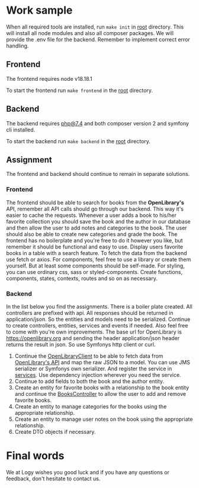 # Work sample
When all required tools are installed, run `make init` in [root](./) directory. This will install all node modules and also all composer packages. We will provide the .env file for the backend. Remember to implement correct error handling.
## Frontend
The frontend requires node v18.18.1

To start the frontend run `make frontend` in the [root](./) directory.

## Backend
The backend requires php@7.4 and both composer version 2 and symfony cli installed.

To start the backend run `make backend` in the [root](./) directory.

## Assignment
The frontend and backend should continue to remain in separate solutions.

### Frontend
The frontend should be able to search for books from the **OpenLibrary's** API, remember all API calls should go through our backend. This way it's easier to cache the requests. Whenever a user adds a book to his/her favorite collection you should save the book and the author in our database and then allow the user to add notes and categories to the book. The user should also be able to create new categories and grade the book. The frontend has no boilerplate and you're free to do it however you like, but remember it should be functional and easy to use. Display users favorite books in a table with a search feature. To fetch the data from the backend use fetch or axios. For components, feel free to use a library or create them yourself. But at least some components should be self-made. For styling, you can use ordinary css, sass or styled-components. Create functions, components, states, contexts, routes and so on as necessary.
### Backend
In the list below you find the assignments. There is a boiler plate created. All controllers are prefixed with api. All responses should be returned in application/json. So the entities and models need to be serialized. Continue to create controllers, entities, services and events if needed. Also feel free to come with you're own improvements. The base url for OpenLibrary is https://openlibrary.org and sending the header application/json header returns the result in json. So use Symfonys http client or curl.
1. Continue the [OpenLibraryClient](./backend/src/Service/OpenLibraryClient.php) to be able to fetch data from [OpenLibrary's API](https://openlibrary.org/developers/api) and map the raw JSON to a model. You can use JMS serializer or Symfonys own serializer. And register the service in [services](./backend/config/services.yaml). Use dependency injection wherever you need the service.
2. Continue to add fields to both the book and the author entity.
3. Create an entity for favorite books with a relationship to the book entity and continue the [BooksController](./backend/src/Controller/BooksController.php) to allow the user to add and remove favorite books.
4. Create an entity to manage categories for the books using the appropriate relationship.
5. Create an entity to manage user notes on the book using the appropriate relationship.
6. Create DTO objects if necessary.

# Final words
We at Logy wishes you good luck and if you have any questions or feedback, don't hesitate to contact us.